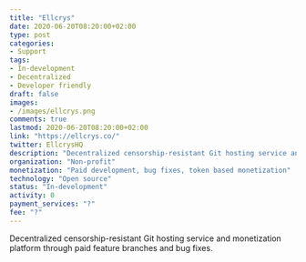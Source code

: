 ```yaml
---
title: "Ellcrys"
date: 2020-06-20T08:20:00+02:00
type: post
categories:
- Support
tags:
- In-development
- Decentralized
- Developer friendly
draft: false
images:
- /images/ellcrys.png
comments: true
lastmod: 2020-06-20T08:20:00+02:00
link: "https://ellcrys.co/"
twitter: EllcrysHQ
description: "Decentralized censorship-resistant Git hosting service and monetization platform through paid feature branches and bug fixes."
organization: "Non-profit"
monetization: "Paid development, bug fixes, token based monetization"
technology: "Open source"
status: "In-development"
activity: 0
payment_services: "?"
fee: "?"
---
```


Decentralized censorship-resistant Git hosting service and monetization platform through paid feature branches and bug fixes.<!--more-->


